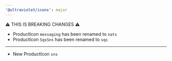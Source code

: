 ```yaml
---
'@ultraviolet/icons': major
---
```


⚠️ THIS IS BREAKING CHANGES ⚠️

- ProductIcon `messaging` has been renamed to `nats`
- ProductIcon `SqsSns` has been renamed to `sqs`

---

- New ProductIcon `sns`
